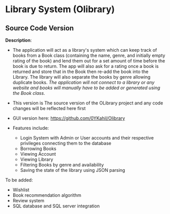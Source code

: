 # Library System (Olibrary)

## Source Code Version

**Description**:
- The application will act as a library's system which can keep track of books from a 
    Book class (containing the name, genre, and initially empty rating of the book)
    and lend them out for a set amount of time before the book is due to return. The app will also
    ask for a rating once a book is returned and store that in the Book then re-add the book into the Library.
    The library will also separate the books by genre allowing duplicate books. 
    *The application will not connect to a library or any website and books will manually have to be added 
    or generated using the Book class*.


- This version is The source version of the OLibrary project and any code changes will be reflected here first
- GUI version here: https://github.com/0YKahil/Olibrary
- Features include:
   - Login System with Admin or User accounts and their respective privileges connecting them to the database
   - Borrowing Books
   - Viewing Account
   - Viewing Library
   - Filtering Books by genre and availability
   - Saving the state of the library using JSON parsing
  
To be added:
 - Wishlist
 - Book recommendation algorithm
 - Review system
 - SQL database and SQL server integration
